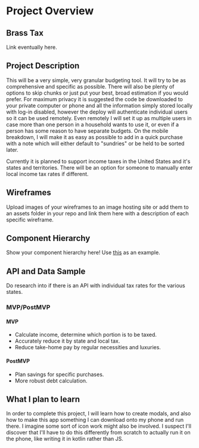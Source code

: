 # Project Overview

## Brass Tax

Link eventually here.

## Project Description

This will be a very simple, very granular budgeting tool. It will try to be as comprehensive and specific as possible. There will also be plenty of options to skip chunks or just put your best, broad estimation if you would prefer. For maximum privacy it is suggested the code be downloaded to your private computer or phone and all the information simply stored locally with log-in disabled, however the deploy will authenticate individual users so it can be used remotely. Even remotely I will set it up as multiple users in case more than one person in a household wants to use it, or even if a person has some reason to have separate budgets. On the mobile breakdown, I will make it as easy as possible to add in a quick purchase with a note which will either default to "sundries" or be held to be sorted later.

Currently it is planned to support income taxes in the United States and it's states and territories. There will be an option for someone to manually enter local income tax rates if different.

## Wireframes

Upload images of your wireframes to an image hosting site or add them to an assets folder in your repo and link them here with a description of each specific wireframe.

## Component Hierarchy
Show your component hierarchy here! Use [this](https://cms-assets.tutsplus.com/uploads/users/1795/posts/30352/image/GettingStartedWithReduxTutorial-React-Component-Structure.png) as an example.

## API and Data Sample

Do research into if there is an API with individual tax rates for the various states.

### MVP/PostMVP 

#### MVP 

- Calculate income, determine which portion is to be taxed.
- Accurately reduce it by state and local tax.
- Reduce take-home pay by regular necessities and luxuries.

#### PostMVP  

- Plan savings for specific purchases.
- More robust debt calculation.

## What I plan to learn

In order to complete this project, I will learn how to create modals, and also how to make this app something I can download onto my phone and run there. I imagine some sort of icon work might also be involved. I suspect I'll discover that I'll have to do this differently from scratch to actually run it on the phone, like writing it in kotlin rather than JS.
